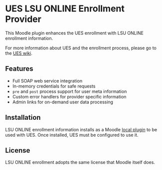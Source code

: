 # UES LSU ONLINE Enrollment Provider

This Moodle plugin enhances the UES enrollment with LSU ONLINE enrollment
information.

For more information about UES and the enrollment process, please go to the
[UES wiki][ues].

[ues]: https://github.com/lsuits/ues/wiki

## Features

- Full SOAP web service integration
- In-memory credentials for safe requests
- `pre` and `post` process support for user meta information
- Custom error handlers for provider specific information
- Admin links for on-demand user data processing

## Installation

LSU ONLINE enrollment information installs as a Moodle [local plugin][local] to be
used with UES. Once installed, UES must be configured to use it.

[local]: http://docs.moodle.org/dev/Local_plugins

## License

LSU ONLINE enrollment adopts the same license that Moodle itself does.
